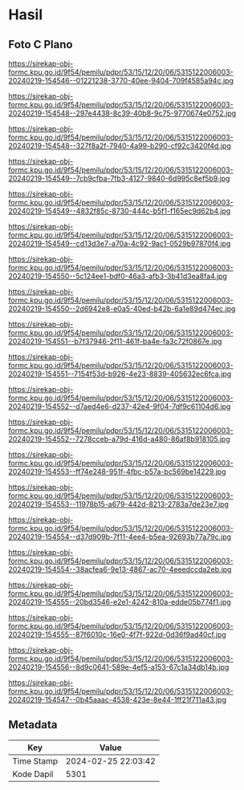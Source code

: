 # Hasil

## Foto C Plano

https://sirekap-obj-formc.kpu.go.id/9f54/pemilu/pdpr/53/15/12/20/06/5315122006003-20240219-154546--01221238-3770-40ee-9404-709f4585a94c.jpg

https://sirekap-obj-formc.kpu.go.id/9f54/pemilu/pdpr/53/15/12/20/06/5315122006003-20240219-154548--297e4438-8c39-40b8-9c75-9770674e0752.jpg

https://sirekap-obj-formc.kpu.go.id/9f54/pemilu/pdpr/53/15/12/20/06/5315122006003-20240219-154548--327f8a2f-7940-4a99-b290-cf92c3420f4d.jpg

https://sirekap-obj-formc.kpu.go.id/9f54/pemilu/pdpr/53/15/12/20/06/5315122006003-20240219-154549--7cb9cfba-7fb3-4127-9840-6d995c8ef5b9.jpg

https://sirekap-obj-formc.kpu.go.id/9f54/pemilu/pdpr/53/15/12/20/06/5315122006003-20240219-154549--4832f85c-8730-444c-b5f1-f165ec9d62b4.jpg

https://sirekap-obj-formc.kpu.go.id/9f54/pemilu/pdpr/53/15/12/20/06/5315122006003-20240219-154549--cd13d3e7-a70a-4c92-9ac1-0529b97870f4.jpg

https://sirekap-obj-formc.kpu.go.id/9f54/pemilu/pdpr/53/15/12/20/06/5315122006003-20240219-154550--5c124ee1-bdf0-46a3-afb3-3b41d3ea8fa4.jpg

https://sirekap-obj-formc.kpu.go.id/9f54/pemilu/pdpr/53/15/12/20/06/5315122006003-20240219-154550--2d6942e8-e0a5-40ed-b42b-6a1e89d474ec.jpg

https://sirekap-obj-formc.kpu.go.id/9f54/pemilu/pdpr/53/15/12/20/06/5315122006003-20240219-154551--b7f37946-2f11-461f-ba4e-fa3c72f0867e.jpg

https://sirekap-obj-formc.kpu.go.id/9f54/pemilu/pdpr/53/15/12/20/06/5315122006003-20240219-154551--7154f53d-b926-4e23-8839-405632ec6fca.jpg

https://sirekap-obj-formc.kpu.go.id/9f54/pemilu/pdpr/53/15/12/20/06/5315122006003-20240219-154552--d7aed4e6-d237-42e4-9f04-7df9c61104d6.jpg

https://sirekap-obj-formc.kpu.go.id/9f54/pemilu/pdpr/53/15/12/20/06/5315122006003-20240219-154552--7278cceb-a79d-416d-a480-86af8b918105.jpg

https://sirekap-obj-formc.kpu.go.id/9f54/pemilu/pdpr/53/15/12/20/06/5315122006003-20240219-154553--ff74e248-951f-4fbc-b57a-bc569be14229.jpg

https://sirekap-obj-formc.kpu.go.id/9f54/pemilu/pdpr/53/15/12/20/06/5315122006003-20240219-154553--11978b15-a679-442d-8213-2783a7de23e7.jpg

https://sirekap-obj-formc.kpu.go.id/9f54/pemilu/pdpr/53/15/12/20/06/5315122006003-20240219-154554--d37d909b-7f11-4ee4-b5ea-92693b77a79c.jpg

https://sirekap-obj-formc.kpu.go.id/9f54/pemilu/pdpr/53/15/12/20/06/5315122006003-20240219-154554--38acfea6-9e13-4867-ac70-4eeedccda2eb.jpg

https://sirekap-obj-formc.kpu.go.id/9f54/pemilu/pdpr/53/15/12/20/06/5315122006003-20240219-154555--20bd3546-e2e1-4242-810a-edde05b774f1.jpg

https://sirekap-obj-formc.kpu.go.id/9f54/pemilu/pdpr/53/15/12/20/06/5315122006003-20240219-154555--87f6010c-16e0-4f7f-922d-0d36f9ad40cf.jpg

https://sirekap-obj-formc.kpu.go.id/9f54/pemilu/pdpr/53/15/12/20/06/5315122006003-20240219-154556--8d9c0641-589e-4ef5-a153-67c1a34db14b.jpg

https://sirekap-obj-formc.kpu.go.id/9f54/pemilu/pdpr/53/15/12/20/06/5315122006003-20240219-154547--0b45aaac-4538-423e-8e44-1ff21f711a43.jpg


## Metadata

| Key        | Value               |
| ---------- | ------------------- |
| Time Stamp | 2024-02-25 22:03:42 |
| Kode Dapil | 5301                |



